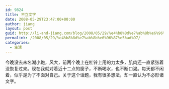 ```yaml
---
id: 9824
title: 不立文字
date: 2008-05-29T23:47:00+00:00
author: jiang
layout: post
guid: http://li-and-jiang.com/blog/2008/05/29/%e4%b8%8d%e7%ab%8b%e6%96%87%e5%ad%97/
permalink: /2008/05/29/%e4%b8%8d%e7%ab%8b%e6%96%87%e5%ad%97/
categories:
  - 生活
---
```

今晚没去未名湖小跑，风大，前两个晚上在杠铃上用的力太多，肌肉还一直紧张着没恢复过来。现在我就对着近十二点的窗子，不断喝水，也不断口渴。每天都不闲着，似乎是为了不面对自己。关于这个话题，我有很多想法，却一直认为不必形诸文字。